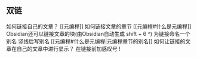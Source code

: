 ## 双链
如何链接自己的文章？
[[元编程]]
如何链接文章的章节
[[元编程#什么是元编程]]
Obsidian还可以链接文章的块(由Obsidian自动生成 shift + 6 ^)
为链接命名一个别名 竖线后写别名
[[元编程#什么是元编程|元编程章节的别名]]
如何让链接的文章在自己的文章中进行显示？
在链接前加感叹号 !
